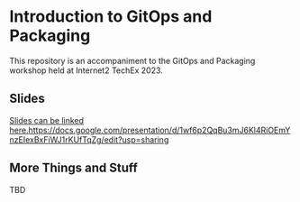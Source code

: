 # Introduction to GitOps and Packaging

This repository is an accompaniment to the GitOps and Packaging workshop held at Internet2 TechEx 2023.

## Slides

[Slides can be linked here.](https://docs.google.com/presentation/d/1wf6p2QqBu3mJ6Kl4RiOEmYnzEIexBxFiWJ1rKUfTqZg/edit?usp=sharing)https://docs.google.com/presentation/d/1wf6p2QqBu3mJ6Kl4RiOEmYnzEIexBxFiWJ1rKUfTqZg/edit?usp=sharing

## More Things and Stuff

TBD
